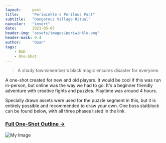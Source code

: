 ```yaml
---
layout:     post
title:      "Periwinkle's Perilous Pact"
subtitle:   "Dangerous Village Ritual"
navcolor:   "invert"
date:       2021-05-05
header-img: "assets/images/periwinkle.png"
header-mask: 0.4
author:     "Quan"
tags:
    - D&D
    - One-Shot
---
```


> A shady townsmember's black magic ensures disaster for everyone.

A one-shot created for new and old players. It would be cool if this was run in-person, but online was the way we had to go. It's a beginner friendly adventure with creative fights and puzzles. Playtime was around 4 hours. 

Specially drawn assets were used for the puzzle segment in this, but it is entirely possible and recommended to draw your own. One boss statblock can be found below, with all three phases listed in the link.

### [Full One-Shot Outline →](https://docs.google.com/document/d/e/2PACX-1vTwGzDkijOsJIUdD1Pr5ogCsasanjCvcyicL2kSuGBQYhQs55CaEnT4aqIkg9iFwxWIXCR8DjaTWIdp/pub) <!-- Link to full story -->

![My Image](/assets/images/periwinkle.png "Periwinkle")